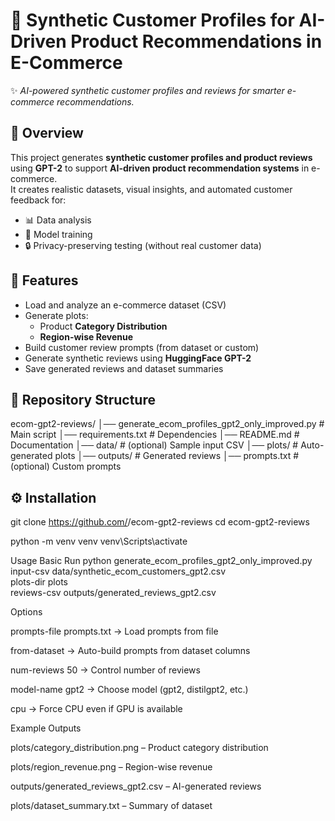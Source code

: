 # 🛒 Synthetic Customer Profiles for AI-Driven Product Recommendations in E-Commerce  

✨ *AI-powered synthetic customer profiles and reviews for smarter e-commerce recommendations.*  


## 📌 Overview  
This project generates **synthetic customer profiles and product reviews** using **GPT-2** to support **AI-driven product recommendation systems** in e-commerce.  
It creates realistic datasets, visual insights, and automated customer feedback for:  
- 📊 Data analysis  
- 🤖 Model training  
- 🔒 Privacy-preserving testing (without real customer data)  


## 🚀 Features  
- Load and analyze an e-commerce dataset (CSV)  
- Generate plots:
  - Product **Category Distribution**  
  - **Region-wise Revenue**  
- Build customer review prompts (from dataset or custom)  
- Generate synthetic reviews using **HuggingFace GPT-2**  
- Save generated reviews and dataset summaries  

## 📂 Repository Structure  
ecom-gpt2-reviews/
│── generate_ecom_profiles_gpt2_only_improved.py # Main script
│── requirements.txt # Dependencies
│── README.md # Documentation
│── data/ # (optional) Sample input CSV
│── plots/ # Auto-generated plots
│── outputs/ # Generated reviews
│── prompts.txt # (optional) Custom prompts


## ⚙️ Installation  
 
git clone https://github.com/<Ritikakeshtwal>/ecom-gpt2-reviews
cd ecom-gpt2-reviews

python -m venv venv
venv\Scripts\activate

Usage
Basic Run
python generate_ecom_profiles_gpt2_only_improved.py \
  input-csv data/synthetic_ecom_customers_gpt2.csv \
  plots-dir plots \
  reviews-csv outputs/generated_reviews_gpt2.csv

  Options

prompts-file prompts.txt → Load prompts from file

from-dataset → Auto-build prompts from dataset columns

num-reviews 50 → Control number of reviews

model-name gpt2 → Choose model (gpt2, distilgpt2, etc.)

cpu → Force CPU even if GPU is available

Example Outputs

plots/category_distribution.png – Product category distribution

plots/region_revenue.png – Region-wise revenue

outputs/generated_reviews_gpt2.csv – AI-generated reviews

plots/dataset_summary.txt – Summary of dataset
